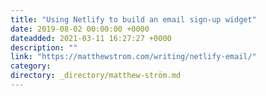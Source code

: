 ```yaml
---
title: "Using Netlify to build an email sign-up widget"
date: 2019-08-02 00:00:00 +0000
dateadded: 2021-03-11 16:27:27 +0000
description: ""
link: "https://matthewstrom.com/writing/netlify-email/"
category:
directory: _directory/matthew-ström.md
---
```

